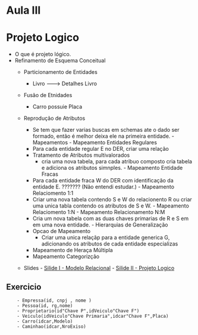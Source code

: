
# Aula III
 # Projeto Logico 
   - O que é projeto lógico.
   - Refinamento de Esquema Conceitual
        - Particionamento de Entidades
            - Livro ---> Detalhes Livro
        - Fusão de Etnidades
            - Carro possuie Placa
        - Reprodução de Atributos    
            - Se tem que fazer varias buscas em schemas ate o dado ser formado, então é melhor deixa ele na primeira entidade.
    - Mapeamentos
         - Mapeamento Entidades Regulares
           - Para cada entidade regular E no DER, criar uma relação
           - Tratamento de Atributos multivalorados
               - cria uma nova tabela, para cada atribuo composto cria tabela e adiciona os atributos simnples.
         - Mapeamento Entidade Fracas
            - Para cada entidade fraca W do DER com identificação da entidade E. ??????? (Não entendi estudar.)
         - Mapeamento Relaciomento 1:1
            - Criar uma nova tabela contendo S e W do relacionento R ou criar uma unica tabla contendo os atributos de S e W.
         - Mapeamento Relaciomento 1:N
         - Mapeamento Relacionamento N:M
            - Cria um nova tabela com as duas chaves primarias de R e S em em uma nova entidade.
         - Hierarquias de Generalização
            - Opcao de Mapeamento
               - Criar uma unica relaçãp para a entidade generica G, adicionando os atributos de cada entidade especializas
          - Mapeamento de Heraça Múltipla
          - Mapeamento Categorizção
          
     - Slides 
           -  [Silide I - Modelo Relacional](https://github.com/rafaelgov95/BancoDeDadosII/blob/master/Slides/Aula3_ModeloRelacional.pdf) 
           -  [Silide II - Projeto Logico](https://github.com/rafaelgov95/BancoDeDadosII/blob/master/Slides/Aula3_ProjetoLogico.pdf) 
      
  ## Exercicio
        - Empressa(id, cnpj , nome )
        - Pessoa(id, rg,nome)
        - Proprietario(id"Chave P",idVeiculo"Chave F")
        - Veiculo(idVeiculo"Chave Primaria",idcar"Chave F",Placa)
        - Carro(idcar,Modelo)
        - Caminhao(idcar,NroExiso)
          
